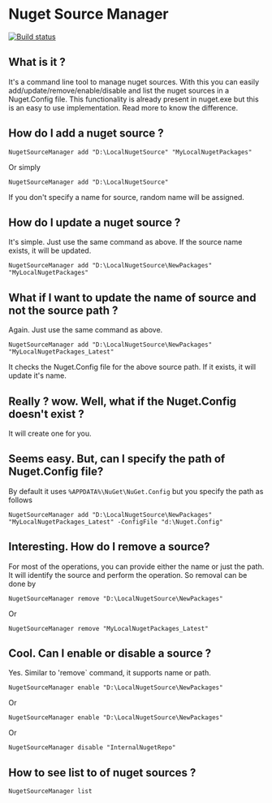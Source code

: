 # Nuget Source Manager

[![Build status](https://ci.appveyor.com/api/projects/status/4vubn0uckh5kdrtx?svg=true)](https://ci.appveyor.com/project/bilal-fazlani/nugetsourcemanager)

## What is it ?
It's a command line tool to manage nuget sources. With this you can easily add/update/remove/enable/disable and list the nuget sources in a Nuget.Config file.
This functionality is already present in nuget.exe but this is an easy to use implementation. Read more to know the difference.

## How do I add a nuget source ?
```
NugetSourceManager add "D:\LocalNugetSource" "MyLocalNugetPackages"
```
Or simply
```
NugetSourceManager add "D:\LocalNugetSource"
```
If you don't specify a name for source, random name will be assigned.

## How do I update a nuget source ?

It's simple. Just use the same command as above. If the source name exists, it will be updated.
```
NugetSourceManager add "D:\LocalNugetSource\NewPackages" "MyLocalNugetPackages"
```

## What if I want to update the name of source and not the source path ?
Again. Just use the same command as above.

```
NugetSourceManager add "D:\LocalNugetSource\NewPackages" "MyLocalNugetPackages_Latest"
```
It checks the Nuget.Config file for the above source path. If it exists, it will update it's name.

## Really ? wow. Well, what if the Nuget.Config doesn't exist ?
It will create one for you.

## Seems easy. But, can I specify the path of Nuget.Config file?
By default it uses `%APPDATA%\NuGet\NuGet.Config` but you specify the path as follows

```
NugetSourceManager add "D:\LocalNugetSource\NewPackages" "MyLocalNugetPackages_Latest" -ConfigFile "d:\Nuget.Config"
```

## Interesting. How do I remove a source?

For most of the operations, you can provide either the name or just the path. It will identify the source and perform the operation.
So removal can be done by
```
NugetSourceManager remove "D:\LocalNugetSource\NewPackages"
```
Or 
```
NugetSourceManager remove "MyLocalNugetPackages_Latest"
```

## Cool. Can I enable or disable a source ?
Yes. Similar to 'remove` command, it supports name or path.

```
NugetSourceManager enable "D:\LocalNugetSource\NewPackages"
```
Or
```
NugetSourceManager enable "D:\LocalNugetSource\NewPackages"
```
Or
```
NugetSourceManager disable "InternalNugetRepo"
```

## How to see list to of nuget sources ?

```
NugetSourceManager list
```


